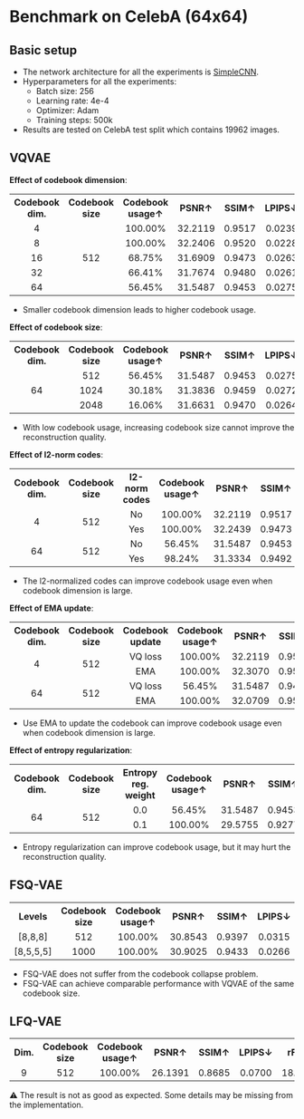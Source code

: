 # Benchmark on CelebA (64x64)



## Basic setup

- The network architecture for all the experiments is [SimpleCNN](../models/autoencoder/simple_cnn.py).
- Hyperparameters for all the experiments:
  - Batch size: 256
  - Learning rate: 4e-4
  - Optimizer: Adam
  - Training steps: 500k
- Results are tested on CelebA test split which contains 19962 images.



## VQVAE

**Effect of codebook dimension**:

<table style="text-align: center;">
<tr>
    <th>Codebook dim.</th>
    <th>Codebook size</th>
    <th>Codebook usage↑</th>
    <th>PSNR↑</th>
    <th>SSIM↑</th>
    <th>LPIPS↓</th>
    <th>rFID↓</th>
</tr>
<tr>
    <td>4</td>
    <td rowspan="5">512</td>
    <td>100.00%</td>
    <td>32.2119</td>
    <td>0.9517</td>
    <td>0.0239</td>
    <td>16.3249</td>
</tr>
<tr>
    <td>8</td>
    <td>100.00%</td>
    <td>32.2406</td>
    <td>0.9520</td>
    <td>0.0228</td>
    <td>16.6592</td>
</tr>
<tr>
    <td>16</td>
    <td>68.75%</td>
    <td>31.6909</td>
    <td>0.9473</td>
    <td>0.0263</td>
    <td>16.4272</td>
</tr>
<tr>
    <td>32</td>
    <td>66.41%</td>
    <td>31.7674</td>
    <td>0.9480</td>
    <td>0.0261</td>
    <td>16.3970</td>
</tr>
<tr>
    <td>64</td>
    <td>56.45%</td>
    <td>31.5487</td>
    <td>0.9453</td>
    <td>0.0275</td>
    <td>16.8227</td>
</tr>
</table>

- Smaller codebook dimension leads to higher codebook usage.

**Effect of codebook size**:

<table style="text-align: center;">
<tr>
    <th>Codebook dim.</th>
    <th>Codebook size</th>
    <th>Codebook usage↑</th>
    <th>PSNR↑</th>
    <th>SSIM↑</th>
    <th>LPIPS↓</th>
    <th>rFID↓</th>
</tr>
<tr>
    <td rowspan="3">64</td>
    <td>512</td>
    <td>56.45%</td>
    <td>31.5487</td>
    <td>0.9453</td>
    <td>0.0275</td>
    <td>16.8227</td>
</tr>
<tr>
    <td>1024</td>
    <td>30.18%</td>
    <td>31.3836</td>
    <td>0.9459</td>
    <td>0.0272</td>
    <td>16.4965</td>
</tr>
<tr>
    <td>2048</td>
    <td>16.06%</td>
    <td>31.6631</td>
    <td>0.9470</td>
    <td>0.0264</td>
    <td>16.5808</td>
</tr>
</table>

- With low codebook usage, increasing codebook size cannot improve the reconstruction quality.

**Effect of l2-norm codes**:

<table style="text-align: center;">
<tr>
    <th>Codebook dim.</th>
    <th>Codebook size</th>
    <th>l2-norm codes</th> 
    <th>Codebook usage↑</th>
    <th>PSNR↑</th>
    <th>SSIM↑</th>
    <th>LPIPS↓</th>
    <th>rFID↓</th>
</tr>
<tr>
    <td rowspan="2">4</td>
    <td rowspan="2">512</td>
    <td>No</td>
    <td>100.00%</td>
    <td>32.2119</td>
    <td>0.9517</td>
    <td>0.0239</td>
    <td>16.3249</td>
</tr>
<tr>
    <td>Yes</td>
    <td>100.00%</td>
    <td>32.2439</td>
    <td>0.9473</td>
    <td></td>
    <td>16.4495</td>
</tr>
<tr>
    <td rowspan="2">64</td>
    <td rowspan="2">512</td>
    <td>No</td>
    <td>56.45%</td>
    <td>31.5487</td>
    <td>0.9453</td>
    <td>0.0275</td>
    <td>16.8227</td>
</tr>
<tr>
    <td>Yes</td>
    <td>98.24%</td>
    <td>31.3334</td>
    <td>0.9492</td>
    <td>0.0209</td>
    <td>12.9127</td>
</tr>
</table>

- The l2-normalized codes can improve codebook usage even when codebook dimension is large.

**Effect of EMA update**:

<table style="text-align: center;">
<tr>
    <th>Codebook dim.</th>
    <th>Codebook size</th>
    <th>Codebook update</th>
    <th>Codebook usage↑</th>
    <th>PSNR↑</th>
    <th>SSIM↑</th>
    <th>LPIPS↓</th>
    <th>rFID↓</th>
</tr>
<tr>
    <td rowspan="2">4</td>
    <td rowspan="2">512</td>
    <td>VQ loss</td>
    <td>100.00%</td>
    <td>32.2119</td>
    <td>0.9517</td>
    <td>0.0239</td>
    <td>16.3249</td>
</tr>
<tr>
    <td>EMA</td>
    <td>100.00%</td>
    <td>32.3070</td>
    <td>0.9528</td>
    <td>0.0224</td>
    <td>16.3338</td>
</tr>
<tr>
    <td rowspan="2">64</td>
    <td rowspan="2">512</td>
    <td>VQ loss</td>
    <td>56.45%</td>
    <td>31.5487</td>
    <td>0.9453</td>
    <td>0.0275</td>
    <td>16.8227</td>
</tr>
<tr>
    <td>EMA</td>
    <td>100.00%</td>
    <td>32.0709</td>
    <td>0.9516</td>
    <td>0.0228</td>
    <td>15.5629</td>
</tr>
</table>

- Use EMA to update the codebook can improve codebook usage even when codebook dimension is large.

**Effect of entropy regularization**:

<table style="text-align: center;">
<tr>
    <th>Codebook dim.</th>
    <th>Codebook size</th>
    <th>Entropy reg. weight</th>
    <th>Codebook usage↑</th>
    <th>PSNR↑</th>
    <th>SSIM↑</th>
    <th>LPIPS↓</th>
    <th>rFID↓</th>
</tr>
<tr>
    <td rowspan="2">64</td>
    <td rowspan="2">512</td>
    <td>0.0</td>
    <td>56.45%</td>
    <td>31.5487</td>
    <td>0.9453</td>
    <td>0.0275</td>
    <td>16.8227</td>
</tr>
<tr>
    <td>0.1</td>
    <td>100.00%</td>
    <td>29.5755</td>
    <td>0.9277</td>
    <td>0.0422</td>
    <td>14.1500</td>
</tr>
</table>

- Entropy regularization can improve codebook usage, but it may hurt the reconstruction quality.



## FSQ-VAE

<table style="text-align: center;">
<tr>
    <th>Levels</th>
    <th>Codebook size</th> 
    <th>Codebook usage↑</th>
    <th>PSNR↑</th>
    <th>SSIM↑</th>
    <th>LPIPS↓</th>
    <th>rFID↓</th>
</tr>
<tr>
    <td style="text-align: center">[8,8,8]</td>
    <td style="text-align: center">512</td>
    <td style="text-align: center">100.00%</td>
    <td style="text-align: center">30.8543</td>
    <td style="text-align: center">0.9397</td>
    <td style="text-align: center">0.0315</td>
    <td style="text-align: center">15.7079</td>
</tr>
<tr>
    <td style="text-align: center">[8,5,5,5]</td>
    <td style="text-align: center">1000</td>
    <td style="text-align: center">100.00%</td>
    <td style="text-align: center">30.9025</td>
    <td style="text-align: center">0.9433</td>
    <td style="text-align: center">0.0266</td>
    <td style="text-align: center">15.8230</td>
</tr>
</table>

- FSQ-VAE does not suffer from the codebook collapse problem.
- FSQ-VAE can achieve comparable performance with VQVAE of the same codebook size.



## LFQ-VAE

<table style="text-align: center;">
<tr>
    <th>Dim.</th>
    <th>Codebook size</th> 
    <th>Codebook usage↑</th>
    <th>PSNR↑</th>
    <th>SSIM↑</th>
    <th>LPIPS↓</th>
    <th>rFID↓</th>
</tr>
<tr>
    <td>9</td>
    <td>512</td>
    <td>100.00%</td>
    <td>26.1391</td>
    <td>0.8685</td>
    <td>0.0700</td>
    <td>18.5518</td>
</table>

⚠️ The result is not as good as expected. Some details may be missing from the implementation.
